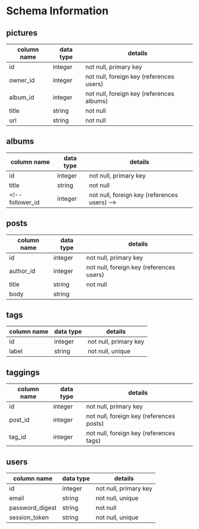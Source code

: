 # Schema Information

## pictures
column name | data type | details
------------|-----------|-----------------------
id          | integer   | not null, primary key
owner_id    | integer   | not null, foreign key (references users)
album_id    | integer   | not null, foreign key (references albums)
title       | string    | not null
url         | string    | not null

## albums
column name | data type | details
------------|-----------|-----------------------
id          | integer   | not null, primary key
title       | string    | not null
<!-- follower_id | integer   | not null, foreign key (references users) -->

## posts
column name | data type | details
------------|-----------|-----------------------
id          | integer   | not null, primary key
author_id   | integer   | not null, foreign key (references users)
title       | string    | not null
body        | string    |

## tags
column name | data type | details
------------|-----------|-----------------------
id          | integer   | not null, primary key
label       | string    | not null, unique

## taggings
column name | data type | details
------------|-----------|-----------------------
id          | integer   | not null, primary key
post_id     | integer   | not null, foreign key (references posts)
tag_id      | integer   | not null, foreign key (references tags)

## users
column name     | data type | details
----------------|-----------|-----------------------
id              | integer   | not null, primary key
email           | string    | not null, unique
password_digest | string    | not null
session_token   | string    | not null, unique
